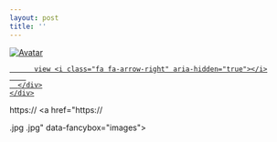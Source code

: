 ```yaml
---
layout: post
title: ''
---
```


<p class="imglist">

<div class="image-container">
  <a href="https://pic.superbed.cn/item/XXXXXXXXXXXXXXXXXXXX.jpg"  data-fancybox="images">
    <img src="https://cxcxcx.cx/assets/img/cx/cx00/c.jpg" alt="Avatar" class="image" />
    <div class="overlay">
      <div class="text">
        
          view <i class="fa fa-arrow-right" aria-hidden="true"></i>
        
      </div>
    </div>
  </a>
</div>




https://
<a href="https://

.jpg
.jpg" data-fancybox="images"><img src="" /></a>





</p>

